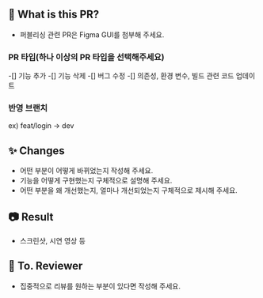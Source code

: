 ## 🔎 What is this PR?
- 퍼블리싱 관련 PR은 Figma GUI를 첨부해 주세요.

### PR 타입(하나 이상의 PR 타입을 선택해주세요)
-[] 기능 추가
-[] 기능 삭제
-[] 버그 수정
-[] 의존성, 환경 변수, 빌드 관련 코드 업데이트

### 반영 브랜치
ex) feat/login -> dev

## ✨ Changes
- 어떤 부분이 어떻게 바뀌었는지 작성해 주세요.
- 기능을 어떻게 구현했는지 구체적으로 설명해 주세요.
- 어떤 부분을 왜 개선했는지, 얼마나 개선되었는지 구체적으로 제시해 주세요.

## 📷 Result
- 스크린샷, 시연 영상 등

## 💬 To. Reviewer
- 집중적으로 리뷰를 원하는 부분이 있다면 작성해 주세요.
